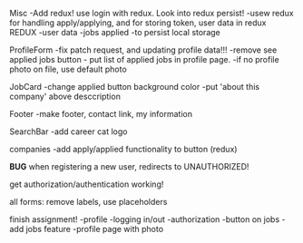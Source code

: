 Misc
  -Add redux! use login with redux. Look into redux persist!
  -usew redux for handling apply/applying, and for storing token,
  user data in redux
    REDUX
      -user data
      -jobs applied
      -to persist local storage


ProfileForm
  -fix patch request, and updating profile data!!!
  -remove see applied jobs button - put list of applied jobs in profile page.
  -if no profile photo  on file, use default photo

JobCard
  -change applied button background color 
  -put 'about this company' above desccription

Footer
  -make footer, contact link, my information


SearchBar
  -add career cat logo


companies
  -add apply/applied functionality to button (redux)


****BUG****
when registering a new user, 
redirects to UNAUTHORIZED! 

get authorization/authentication working!


all forms: remove labels, use placeholders

finish assignment!
-profile
-logging in/out
-authorization
-button on jobs
-add jobs feature
-profile page with photo



